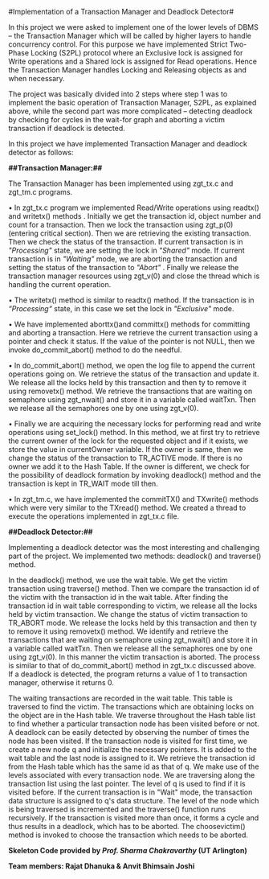 #Implementation of a Transaction Manager and Deadlock Detector#

In this project we were asked to implement one of the lower levels of DBMS – the Transaction Manager which will be called by higher layers to handle concurrency control. For this purpose we have implemented Strict Two-Phase Locking (S2PL) protocol where an Exclusive lock is assigned for Write operations and a Shared lock is assigned for Read operations. Hence the Transaction Manager handles Locking and Releasing objects as and when necessary. 

The project was basically divided into 2 steps where step 1 was to implement the basic operation of Transaction Manager, S2PL, as explained above, while the second part was more complicated – detecting deadlock by checking for cycles in the wait-for graph and aborting a victim transaction if deadlock is detected. 

In this project we have implemented Transaction Manager and deadlock detector as follows:

**##Transaction Manager:##**

The Transaction Manager has been implemented using zgt_tx.c and zgt_tm.c programs.

•	In zgt_tx.c  program we implemented Read/Write operations using readtx() and writetx() methods . Initially we get the transaction id, object number and count for a transaction. Then we lock the transaction using zgt_p(0) (entering critical section). Then we are retrieving the existing transaction. Then we check the status of the transaction.  If current transaction is in *"Processing"* state, we are setting the lock in *"Shared"* mode.  If current transaction is in *"Waiting"* mode, we are aborting the transaction and setting the status of the transaction to *"Abort"*	. Finally we release the transaction manager resources using zgt_v(0) and close the thread which is handling the current operation. 

•	The writetx() method is similar to readtx() method. If the transaction is in *“Processing“* state, in this case we set the lock in *"Exclusive"* mode. 

•	We have implemented aborttx()and committx() methods for committing and aborting a transaction. Here we retrieve the current transaction using a pointer and check it status. If the value of the pointer is not NULL, then we invoke do_commit_abort() method to do the needful. 

•	In do_commit_abort() method, we open the log file to append the current operations going on. We retrieve the status of the transaction and update it. We release all the locks held by this transaction and then ty to remove it using removetx() method. We retrieve the transactions that are waiting on semaphore using zgt_nwait() and store it in a variable called waitTxn. Then we release all the semaphores one by one using zgt_v(0). 

•	Finally we are acquiring the necessary locks for performing read and write operations using set_lock() method. In this method, we at first try to retrieve the current owner of the lock for the requested object and if it exists, we store the value in currentOwner  variable. If the owner is same, then we change the status of the transaction to TR_ACTIVE mode. If there is no owner we add it to the Hash Table. If the owner is different, we check for the possibility of deadlock formation by invoking deadlock() method and the transaction is kept in TR_WAIT mode till then. 

•	In zgt_tm.c, we have implemented the commitTX() and TXwrite() methods which were very similar to the TXread() method. We created a thread to execute the operations implemented in zgt_tx.c file.

**##Deadlock Detector:##**

Implementing a deadlock detector was the most interesting and challenging part of the project. We implemented two methods:  deadlock() and traverse() method. 

In the deadlock() method, we use the wait table. We get the victim transaction using traverse() method. Then we compare the transaction id of the victim with the transaction id in the wait table.  After finding the transaction id in wait table corresponding to victim, we release all the locks held by victim transaction. We change the status of victim transaction to TR_ABORT mode. We release the locks held by this transaction and then ty to remove it using removetx() method. We identify and retrieve the transactions that are waiting on semaphore using zgt_nwait() and store it in a variable called waitTxn. Then we release all the semaphores one by one using zgt_v(0).  In this manner the victim transaction is aborted. The process is similar to that of do_commit_abort() method in zgt_tx.c discussed above. If a deadlock is detected, the program returns a value of 1 to transaction manager, otherwise it returns 0.

The waiting transactions are recorded in the wait table. This table is traversed to find the victim. The transactions which are obtaining locks on the object are in the Hash table. We traverse throughout the Hash table list to find whether a particular transaction node has been visited before or not. A deadlock can be easily detected by observing the number of times the node has been visited. If the transaction node is visited for first time, we create a new node q and initialize the necessary pointers. It is added to the wait table and the last node is assigned to it. We retrieve the transaction id from the Hash table which has the same id as that of q. We make use of the levels associated with every transaction node. We are traversing along the transaction list using the last pointer. The level of q is used to find if it is visited before. If the current transaction is in "Wait" mode, the transaction data structure is assigned to q's data structure. The level of the node which is being traversed is incremented and the traverse() function runs recursively. If the transaction is visited more than once, it forms a cycle and thus results in a deadlock, which has to be aborted. The choosevictim() method is invoked to choose the transaction which needs to be aborted.

**Skeleton Code provided by _Prof. Sharma Chakravarthy_ (UT Arlington)**

**Team members: Rajat Dhanuka & Anvit Bhimsain Joshi** 

